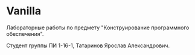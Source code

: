 # Vanilla
Лабораторные работы по предмету "Конструирование программного обеспечения". 

Студент группы ПИ 1-16-1, Татаринов Ярослав Александрович.
